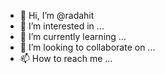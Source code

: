 - 👋 Hi, I’m @radahit
- 👀 I’m interested in ...
- 🌱 I’m currently learning ...
- 💞️ I’m looking to collaborate on ...
- 📫 How to reach me ...

<!---
radahit/radahit is a ✨ special ✨ repository because its `README.md` (this file) appears on your GitHub profile.
You can click the Preview link to take a look at your changes.
--->
